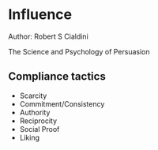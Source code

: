 # Influence
Author: Robert S Cialdini

The Science and Psychology of Persuasion

## Compliance tactics
- Scarcity
- Commitment/Consistency
- Authority
- Reciprocity
- Social Proof
- Liking
